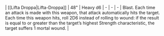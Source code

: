 | [[Lifta Droppa\|Lifta-Droppa]] | 48"   | Heavy d6 | -   | -   | -   | Blast. Each time an attack is made with this weapon, that attack automatically hits the target. Each time this weapon hits, roll 2D6 instead of rolling to wound: if the result is equal to or greater than the target’s highest Strength characteristic, the target suffers 1 mortal wound. | 